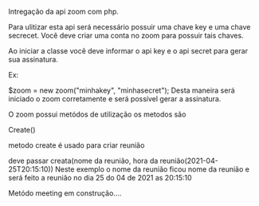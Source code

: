 Intregação da api zoom com php. 

Para ulitizar esta api será necessário possuir uma chave key e uma chave secrecet.
Você deve criar uma conta no zoom para possuir tais chaves.

Ao iniciar a classe você deve informar o api key e o api secret para gerar sua assinatura.

Ex:

$zoom = new zoom("minhakey", "minhasecret");
Desta maneira será iniciado o zoom corretamente e será possível gerar a assinatura.

O zoom possui metódos de utilização os metodos são 

Create()



metodo create é usado para criar reunião 

deve passar creata(nome da reunião, hora da reunião(2021-04-25T20:15:10))
Neste exemplo o nome da reunião ficou nome da reunião e será feito a reunião no dia 25 do 04 de 2021 as 20:15:10


Metódo meeting em construção....